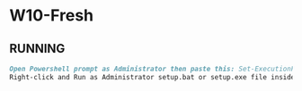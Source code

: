 # W10-Fresh

## RUNNING

```markdown
Open Powershell prompt as Administrator then paste this: Set-ExecutionPolicy -ExecutionPolicy RemoteSigned -Scope CurrentUser -Force
Right-click and Run as Administrator setup.bat or setup.exe file inside of the directory.
```
